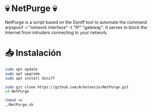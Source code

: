 # :skull: NetPurge :skull:
NetPurge is a script based on the Dsniff tool to automate the command arpspoof -i "network interface" -t "IP" "gateway".
It serves to block the Internet from intruders connecting to your network.
# 📥 Instalación
````bash
sudo apt update
sudo apt upgrade
sudo apt install dsniff
````
````bash
sudo git clone https://github.com/Arbolencio/NetPurge.git
cd NetPurge
````
````bash
chmod +x
./NetPurge.sh
````
